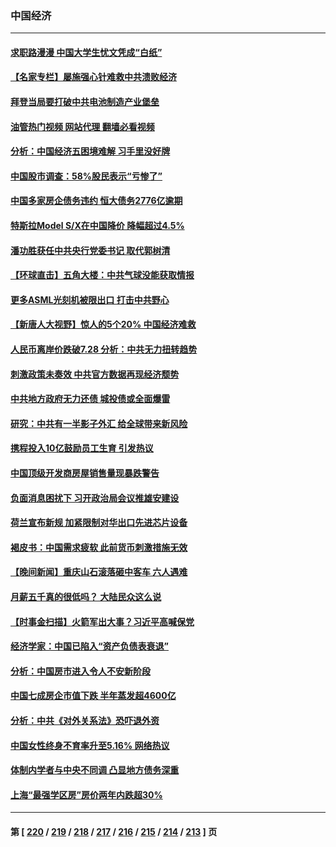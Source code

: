 ### 中国经济
---
#### [求职路漫漫 中国大学生忧文凭成“白纸”](../../pages/ncid283/n14027029.md?07031245) 
#### [【名家专栏】屡施强心针难救中共溃败经济](../../pages/ncid283/n14026783.md?07031245) 
#### [拜登当局要打破中共电池制造产业堡垒](../../pages/ncid283/n14026042.md?07031245) 
#### [油管热门视频 网站代理 翻墙必看视频](http://138.2.39.72:81/youtube.html?epic-marker?07031245)
#### [分析：中国经济五困境难解 习手里没好牌](../../pages/ncid283/n14026281.md?07031245) 
#### [中国股市调查：58%股民表示“亏惨了”](../../pages/ncid283/n14026488.md?07031245) 
#### [中国多家房企债务违约 恒大债务2776亿逾期](../../pages/ncid283/n14026465.md?07031245) 
#### [特斯拉Model S/X在中国降价 降幅超过4.5%](../../pages/ncid283/n14026453.md?07031245) 
#### [潘功胜获任中共央行党委书记 取代郭树清](../../pages/ncid283/n14026373.md?07031245) 
#### [【环球直击】五角大楼：中共气球没能获取情报](../../pages/ncid283/n14025936.md?07031245) 
#### [更多ASML光刻机被限出口 打击中共野心](../../pages/ncid283/n14025979.md?07031245) 
#### [【新唐人大视野】惊人的5个20% 中国经济难救](../../pages/ncid283/n14025955.md?07031245) 
#### [人民币离岸价跌破7.28 分析：中共无力扭转趋势](../../pages/ncid283/n14025851.md?07031245) 
#### [刺激政策未奏效 中共官方数据再现经济颓势](../../pages/ncid283/n14025915.md?07031245) 
#### [中共地方政府无力还债 城投债或全面爆雷](../../pages/ncid283/n14025853.md?07031245) 
#### [研究：中共有一半影子外汇 给全球带来新风险](../../pages/ncid283/n14025844.md?07031245) 
#### [携程投入10亿鼓励员工生育 引发热议](../../pages/ncid283/n14025599.md?07031245) 
#### [中国顶级开发商房屋销售量现暴跌警告](../../pages/ncid283/n14025827.md?07031245) 
#### [负面消息困扰下 习开政治局会议推雄安建设](../../pages/ncid283/n14025707.md?07031245) 
#### [荷兰宣布新规 加紧限制对华出口先进芯片设备](../../pages/ncid283/n14025681.md?07031245) 
#### [褐皮书：中国需求疲软 此前货币刺激措施无效](../../pages/ncid283/n14025565.md?07031245) 
#### [【晚间新闻】重庆山石滚落砸中客车 六人遇难](../../pages/ncid283/n14025587.md?07031245) 
#### [月薪五千真的很低吗？ 大陆民众这么说](../../pages/ncid283/n14025457.md?07031245) 
#### [【时事金扫描】火箭军出大事？习近平高喊保党](../../pages/ncid283/n14025388.md?07031245) 
#### [经济学家：中国已陷入“资产负债表衰退”](../../pages/ncid283/n14025366.md?07031245) 
#### [分析：中国房市进入令人不安新阶段](../../pages/ncid283/n14025181.md?07031245) 
#### [中国七成房企市值下跌 半年蒸发超4600亿](../../pages/ncid283/n14025261.md?07031245) 
#### [分析：中共《对外关系法》恐吓退外资](../../pages/ncid283/n14025071.md?07031245) 
#### [中国女性终身不育率升至5.16% 网络热议](../../pages/ncid283/n14024825.md?07031245) 
#### [体制内学者与中央不同调 凸显地方债务深重](../../pages/ncid283/n14024954.md?07031245) 
#### [上海“最强学区房”房价两年内跌超30%](../../pages/ncid283/n14024910.md?07031245) 

---
#### 第 [ [220](./220.md?07031245) / [219](./219.md?07031245) / [218](./218.md?07031245) / [217](./217.md?07031245) / [216](./216.md?07031245) / [215](./215.md?07031245) / [214](./214.md?07031245) / [213](./213.md?07031245) ] 页
